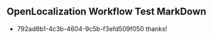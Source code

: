 ## OpenLocalization Workflow Test MarkDown
* 792ad8b1-4c3b-4604-9c5b-f3efd509f050 thanks!

<!--HONumber=Aug16_HO4-->


